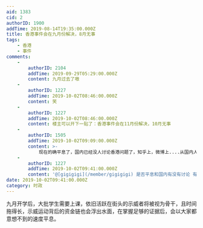 ```yaml
---
aid: 1383
cid: 2
authorID: 1900
addTime: 2019-08-14T19:35:00.000Z
title: 香港事件会在九月份解决，8月无事
tags:
    - 香港
    - 事件
comments:
    -
        authorID: 2104
        addTime: 2019-09-29T05:29:00.000Z
        content: 九月过去了嗷
    -
        authorID: 1227
        addTime: 2019-10-02T08:46:00.000Z
        content: 笑
    -
        authorID: 1227
        addTime: 2019-10-02T08:46:00.000Z
        content: 楼主可以开下一贴了：香港事件会在11月份解决，10月无事
    -
        authorID: 1505
        addTime: 2019-10-02T09:09:00.000Z
        content: >-
            现在的确平息了，国内已经没人讨论香港问题了，知乎上，微博上....从国内人的视角看，香港已经没有任何新闻了，终究还是那个肥的拖瘦，瘦的拖死，这个战略真好，百试不爽。
    -
        authorID: 1227
        addTime: 2019-10-02T09:41:00.000Z
        content: '@[gigigigi](/member/gigigigi) 是否平息和国内有没有讨论 有啥关系？ 事实是没有平息。'
date: 2019-10-02T09:41:00.000Z
category: 时政
---
```


九月开学后，大批学生需要上课，依旧活跃在街头的示威者将被视为骨干，且时间拖得长，示威运动背后的资金链也会浮出水面，在掌握足够的证据后，会以大家都意想不到的速度平息。
